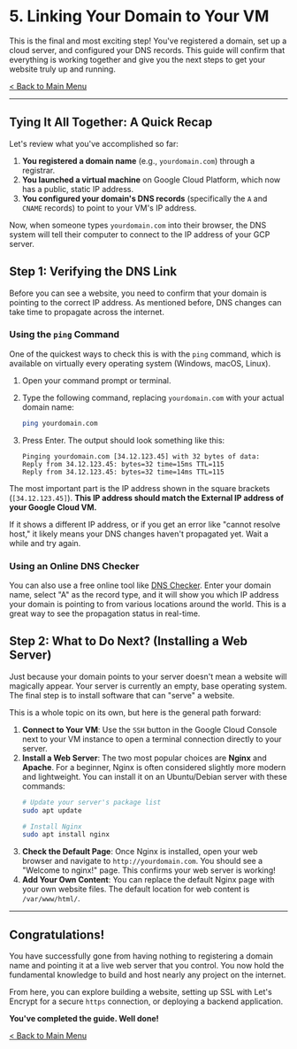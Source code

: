 # 5. Linking Your Domain to Your VM

This is the final and most exciting step! You've registered a domain, set up a cloud server, and configured your DNS records. This guide will confirm that everything is working together and give you the next steps to get your website truly up and running.

[< Back to Main Menu](./README.md)

---

## Tying It All Together: A Quick Recap

Let's review what you've accomplished so far:

1.  **You registered a domain name** (e.g., `yourdomain.com`) through a registrar.
2.  **You launched a virtual machine** on Google Cloud Platform, which now has a public, static IP address.
3.  **You configured your domain's DNS records** (specifically the `A` and `CNAME` records) to point to your VM's IP address.

Now, when someone types `yourdomain.com` into their browser, the DNS system will tell their computer to connect to the IP address of your GCP server.

## Step 1: Verifying the DNS Link

Before you can see a website, you need to confirm that your domain is pointing to the correct IP address. As mentioned before, DNS changes can take time to propagate across the internet.

### Using the `ping` Command

One of the quickest ways to check this is with the `ping` command, which is available on virtually every operating system (Windows, macOS, Linux).

1.  Open your command prompt or terminal.
2.  Type the following command, replacing `yourdomain.com` with your actual domain name:
    ```sh
    ping yourdomain.com
    ```
3.  Press Enter. The output should look something like this:

    ```
    Pinging yourdomain.com [34.12.123.45] with 32 bytes of data:
    Reply from 34.12.123.45: bytes=32 time=15ms TTL=115
    Reply from 34.12.123.45: bytes=32 time=14ms TTL=115
    ```

The most important part is the IP address shown in the square brackets (`[34.12.123.45]`). **This IP address should match the External IP address of your Google Cloud VM.**

If it shows a different IP address, or if you get an error like "cannot resolve host," it likely means your DNS changes haven't propagated yet. Wait a while and try again.

### Using an Online DNS Checker

You can also use a free online tool like [DNS Checker](https://dnschecker.org/). Enter your domain name, select "A" as the record type, and it will show you which IP address your domain is pointing to from various locations around the world. This is a great way to see the propagation status in real-time.

## Step 2: What to Do Next? (Installing a Web Server)

Just because your domain points to your server doesn't mean a website will magically appear. Your server is currently an empty, base operating system. The final step is to install software that can "serve" a website.

This is a whole topic on its own, but here is the general path forward:

1.  **Connect to Your VM**: Use the `SSH` button in the Google Cloud Console next to your VM instance to open a terminal connection directly to your server.
2.  **Install a Web Server**: The two most popular choices are **Nginx** and **Apache**. For a beginner, Nginx is often considered slightly more modern and lightweight. You can install it on an Ubuntu/Debian server with these commands:
    ```sh
    # Update your server's package list
    sudo apt update
    
    # Install Nginx
    sudo apt install nginx
    ```
3.  **Check the Default Page**: Once Nginx is installed, open your web browser and navigate to `http://yourdomain.com`. You should see a "Welcome to nginx!" page. This confirms your web server is working!
4.  **Add Your Own Content**: You can replace the default Nginx page with your own website files. The default location for web content is `/var/www/html/`.

---

## Congratulations!

You have successfully gone from having nothing to registering a domain name and pointing it at a live web server that you control. You now hold the fundamental knowledge to build and host nearly any project on the internet.

From here, you can explore building a website, setting up SSL with Let's Encrypt for a secure `https` connection, or deploying a backend application.

**You've completed the guide. Well done!**

[< Back to Main Menu](./README.md)